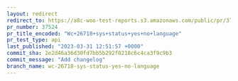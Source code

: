 ```yaml
---
layout: redirect
redirect_to: https://a8c-woo-test-reports.s3.amazonaws.com/public/pr/37524/api/index.html
pr_number: 37524
pr_title_encoded: "Wc+26718+sys+status+yes+no+language"
pr_test_type: api
last_published: "2023-03-31 12:51:57 +0000"
commit_sha: 2e2d46a36d30fd7bb5b292f0218c6c4ca3f9c9b3
commit_message: "Add changelog"
branch_name: wc-26718-sys-status-yes-no-language
---
```

